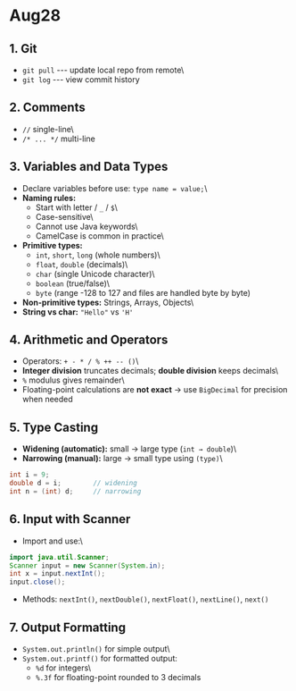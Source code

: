 # Aug28

## 1. Git

-   `git pull` --- update local repo from remote\
-   `git log` --- view commit history

## 2. Comments

-   `//` single-line\
-   `/* ... */` multi-line

## 3. Variables and Data Types

-   Declare variables before use: `type name = value;`\
-   **Naming rules:**
    -   Start with letter / `_` / `$`\
    -   Case-sensitive\
    -   Cannot use Java keywords\
    -   CamelCase is common in practice\
-   **Primitive types:**
    -   `int`, `short`, `long` (whole numbers)\
    -   `float`, `double` (decimals)\
    -   `char` (single Unicode character)\
    -   `boolean` (true/false)\
    -   `byte` (range -128 to 127 and files are handled byte by byte)
-   **Non-primitive types:** Strings, Arrays, Objects\
-   **String vs char:** `"Hello"` vs `'H'`

## 4. Arithmetic and Operators

-   Operators: `+ - * / % ++ -- ()`\
-   **Integer division** truncates decimals; **double division** keeps
    decimals\
-   `%` modulus gives remainder\
-   Floating-point calculations are **not exact** → use `BigDecimal` for
    precision when needed

## 5. Type Casting

-   **Widening (automatic):** small → large type (`int → double`)\
-   **Narrowing (manual):** large → small type using `(type)`\

``` java
int i = 9;
double d = i;        // widening
int n = (int) d;     // narrowing
```

## 6. Input with Scanner

-   Import and use:\

``` java
import java.util.Scanner;
Scanner input = new Scanner(System.in);
int x = input.nextInt();
input.close();
```

-   Methods: `nextInt()`, `nextDouble()`, `nextFloat()`, `nextLine()`,
    `next()`

## 7. Output Formatting

-   `System.out.println()` for simple output\
-   `System.out.printf()` for formatted output:
    -   `%d` for integers\
    -   `%.3f` for floating-point rounded to 3 decimals
